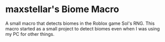 # maxstellar's Biome Macro
A small macro that detects biomes in the Roblox game Sol's RNG.
This macro started as a small project to detect biomes even when I was using my PC for other things.

